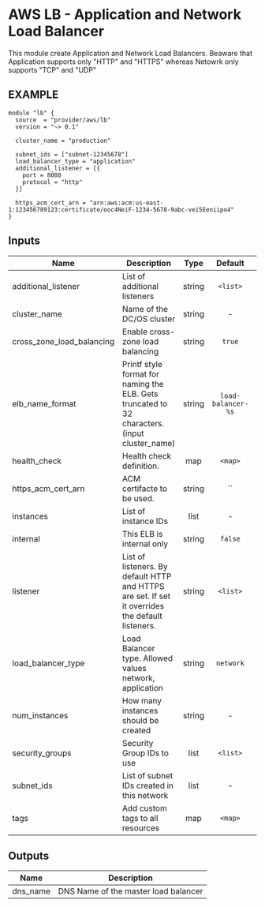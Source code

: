 
AWS LB - Application and Network Load Balancer
============
This module create Application and Network Load Balancers. Beaware that Application supports only "HTTP" and "HTTPS" whereas Netowrk only supports "TCP" and "UDP"

EXAMPLE
-------

```hcl
module "lb" {
  source  = "provider/aws/lb"
  version = "~> 0.1"

  cluster_name = "production"

  subnet_ids = ["subnet-12345678"]
  load_balancer_type = "application"
  additional_listener = [{
    port = 8080
    protocol = "http"
  }]

  https_acm_cert_arn = "arn:aws:acm:us-east-1:123456789123:certificate/ooc4NeiF-1234-5678-9abc-vei5Eeniipo4"
}
```


## Inputs

| Name | Description | Type | Default | Required |
|------|-------------|:----:|:-----:|:-----:|
| additional_listener | List of additional listeners | string | `<list>` | no |
| cluster_name | Name of the DC/OS cluster | string | - | yes |
| cross_zone_load_balancing | Enable cross-zone load balancing | string | `true` | no |
| elb_name_format | Printf style format for naming the ELB. Gets truncated to 32 characters. (input cluster_name) | string | `load-balancer-%s` | no |
| health_check | Health check definition. | map | `<map>` | no |
| https_acm_cert_arn | ACM certifacte to be used. | string | `` | no |
| instances | List of instance IDs | list | - | yes |
| internal | This ELB is internal only | string | `false` | no |
| listener | List of listeners. By default HTTP and HTTPS are set. If set it overrides the default listeners. | string | `<list>` | no |
| load_balancer_type | Load Balancer type. Allowed values network, application | string | `network` | no |
| num_instances | How many instances should be created | string | - | yes |
| security_groups | Security Group IDs to use | list | `<list>` | no |
| subnet_ids | List of subnet IDs created in this network | list | - | yes |
| tags | Add custom tags to all resources | map | `<map>` | no |

## Outputs

| Name | Description |
|------|-------------|
| dns_name | DNS Name of the master load balancer |

